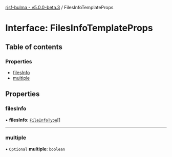 [rjsf-bulma - v5.0.0-beta.3](../README.md) / FilesInfoTemplateProps

# Interface: FilesInfoTemplateProps

## Table of contents

### Properties

- [filesInfo](FilesInfoTemplateProps.md#filesinfo)
- [multiple](FilesInfoTemplateProps.md#multiple)

## Properties

### filesInfo

• **filesInfo**: [`FileInfoType`](../README.md#fileinfotype)[]

___

### multiple

• `Optional` **multiple**: `boolean`
